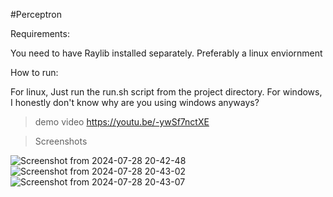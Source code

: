 #Perceptron

Requirements:

You need to have Raylib installed separately.
Preferably a linux enviornment 

How to run:

For linux, Just run the run.sh script from the project directory.
For windows, I honestly don't know why are you using windows anyways? 

>demo video
https://youtu.be/-ywSf7nctXE

>Screenshots



![Screenshot from 2024-07-28 20-42-48](https://github.com/user-attachments/assets/86d1f863-dda1-4ca4-b51c-b5757f3a1762)
![Screenshot from 2024-07-28 20-43-02](https://github.com/user-attachments/assets/cd9014f6-8fbc-4125-8bd2-d618a8e8c93d)
![Screenshot from 2024-07-28 20-43-07](https://github.com/user-attachments/assets/18bf1e73-9357-4230-8e5b-c138e216c471)
